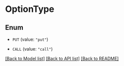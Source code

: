 # OptionType

## Enum


* `PUT` (value: `"put"`)

* `CALL` (value: `"call"`)


[[Back to Model list]](../README.md#documentation-for-models) [[Back to API list]](../README.md#documentation-for-api-endpoints) [[Back to README]](../README.md)


